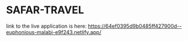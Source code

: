 # SAFAR-TRAVEL

link to the live application is here:  https://64ef0395d9b0485ff427900d--euphonious-malabi-e9f243.netlify.app/
